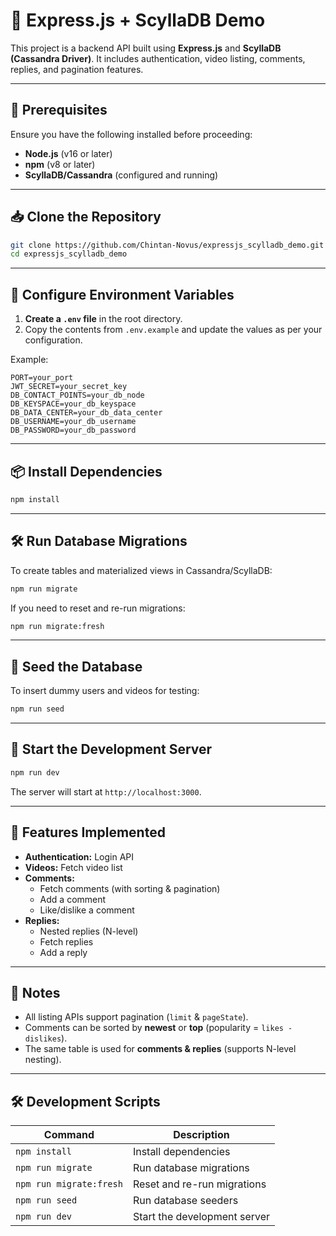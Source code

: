 # 🚀 Express.js + ScyllaDB Demo

This project is a backend API built using **Express.js** and **ScyllaDB (Cassandra Driver)**. It includes
authentication, video listing, comments, replies, and pagination features.

---

## **🔧 Prerequisites**

Ensure you have the following installed before proceeding:

- **Node.js** (v16 or later)
- **npm** (v8 or later)
- **ScyllaDB/Cassandra** (configured and running)

---

## **📥 Clone the Repository**

```sh
git clone https://github.com/Chintan-Novus/expressjs_scylladb_demo.git
cd expressjs_scylladb_demo
```

---

## **📄 Configure Environment Variables**

1. **Create a `.env` file** in the root directory.
2. Copy the contents from `.env.example` and update the values as per your configuration.

Example:

```env
PORT=your_port
JWT_SECRET=your_secret_key
DB_CONTACT_POINTS=your_db_node
DB_KEYSPACE=your_db_keyspace
DB_DATA_CENTER=your_db_data_center
DB_USERNAME=your_db_username
DB_PASSWORD=your_db_password
```

---

## **📦 Install Dependencies**

```sh
npm install
```

---

## **🛠 Run Database Migrations**

To create tables and materialized views in Cassandra/ScyllaDB:

```sh
npm run migrate
```

If you need to reset and re-run migrations:

```sh
npm run migrate:fresh
```

---

## **🌱 Seed the Database**

To insert dummy users and videos for testing:

```sh
npm run seed
```

---

## **🚀 Start the Development Server**

```sh
npm run dev
```

The server will start at `http://localhost:3000`.

---

## **📌 Features Implemented**

- **Authentication:** Login API
- **Videos:** Fetch video list
- **Comments:**
    - Fetch comments (with sorting & pagination)
    - Add a comment
    - Like/dislike a comment
- **Replies:**
    - Nested replies (N-level)
    - Fetch replies
    - Add a reply

---

## **📝 Notes**

- All listing APIs support pagination (`limit` & `pageState`).
- Comments can be sorted by **newest** or **top** (popularity = `likes - dislikes`).
- The same table is used for **comments & replies** (supports N-level nesting).

---

## **🛠 Development Scripts**

| Command                 | Description                  |
|-------------------------|------------------------------|
| `npm install`           | Install dependencies         |
| `npm run migrate`       | Run database migrations      |
| `npm run migrate:fresh` | Reset and re-run migrations  |
| `npm run seed`          | Run database seeders         |
| `npm run dev`           | Start the development server |
